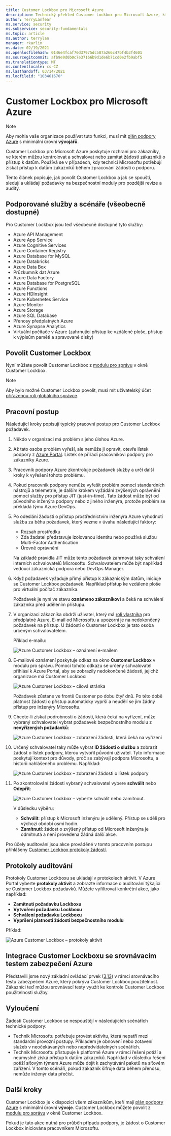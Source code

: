 ```yaml
---
title: Customer Lockbox pro Microsoft Azure
description: Technický přehled Customer Lockbox pro Microsoft Azure, který poskytuje kontrolu nad přístupem od poskytovatele cloudu, když Microsoft může potřebovat přístup k zákaznickým datům.
author: TerryLanfear
ms.service: security
ms.subservice: security-fundamentals
ms.topic: article
ms.author: terrylan
manager: rkarlin
ms.date: 02/19/2021
ms.openlocfilehash: 0146e4fcaf70d37975dc587a266c47bf4b3f4601
ms.sourcegitcommit: afb9e9d0b0c7e37166b9d1de6b71cd0e2fb9abf5
ms.translationtype: MT
ms.contentlocale: cs-CZ
ms.lasthandoff: 03/14/2021
ms.locfileid: "103461670"
---
```

# <a name="customer-lockbox-for-microsoft-azure"></a>Customer Lockbox pro Microsoft Azure

> [!NOTE]
> Aby mohla vaše organizace používat tuto funkci, musí mít [plán podpory Azure](https://azure.microsoft.com/support/plans/) s minimální úrovní **vývojářů**.

Customer Lockbox pro Microsoft Azure poskytuje rozhraní pro zákazníky, ve kterém můžou kontrolovat a schvalovat nebo zamítat žádosti zákazníků o přístup k datům. Používá se v případech, kdy technici Microsoftu potřebují získat přístup k datům zákazníků během zpracování žádostí o podporu.

Tento článek popisuje, jak povolit Customer Lockbox a jak se spouští, sledují a ukládají požadavky na bezpečnostní moduly pro pozdější revize a audity.

<a name='supported-services-and-scenarios-in-general-availability'></a><a name='supported-services-and-scenarios-in-preview'></a>
## <a name="supported-services-and-scenarios-general-availability"></a>Podporované služby a scénáře (všeobecně dostupné)

Pro Customer Lockbox jsou teď všeobecně dostupné tyto služby:

- Azure API Management
- Azure App Service
- Azure Cognitive Services
- Azure Container Registry
- Azure Database for MySQL
- Azure Databricks
- Azure Data Box
- Průzkumník dat Azure
- Azure Data Factory
- Azure Database for PostgreSQL
- Azure Functions
- Azure HDInsight
- Azure Kubernetes Service
- Azure Monitor
- Azure Storage
- Azure SQL Database
- Přenosy předplatných Azure
- Azure Synapse Analytics
- Virtuální počítače v Azure (zahrnující přístup ke vzdálené ploše, přístup k výpisům paměti a spravované disky)

## <a name="enable-customer-lockbox"></a>Povolit Customer Lockbox

Nyní můžete povolit Customer Lockbox z [modulu pro správu](https://aka.ms/customerlockbox/administration) v okně Customer Lockbox.  

> [!NOTE]
> Aby bylo možné Customer Lockbox povolit, musí mít uživatelský účet [přiřazenou roli globálního správce](../../active-directory/roles/manage-roles-portal.md).

## <a name="workflow"></a>Pracovní postup

Následující kroky popisují typický pracovní postup pro Customer Lockbox požadavek.

1. Někdo v organizaci má problém s jeho úlohou Azure.

2. Až tato osoba problém vyřeší, ale nemůže ji opravit, otevře lístek podpory z [Azure Portal](https://ms.portal.azure.com/signin/index/?feature.settingsportalinstance=mpac). Lístek se přiřadí pracovníkovi podpory pro zákazníky Azure.

3. Pracovník podpory Azure zkontroluje požadavek služby a určí další kroky k vyřešení tohoto problému.

4. Pokud pracovník podpory nemůže vyřešit problém pomocí standardních nástrojů a telemetrie, je dalším krokem vyžádání zvýšených oprávnění pomocí služby pro přístup JIT (just-in-time). Tato žádost může být od původního inženýra podpory nebo z jiného inženýra, protože problém se překládá týmu Azure DevOps.

5. Po odeslání žádosti o přístup prostřednictvím inženýra Azure vyhodnotí služba za běhu požadavek, který vezme v úvahu následující faktory:
    - Rozsah prostředku
    - Zda žadatel představuje izolovanou identitu nebo používá službu Multi-Factor Authentication
    - Úrovně oprávnění

    Na základě pravidla JIT může tento požadavek zahrnovat taky schválení interních schvalovatelů Microsoftu. Schvalovatelem může být například vedoucí zákaznická podpora nebo DevOps Manager.

6. Když požadavek vyžaduje přímý přístup k zákaznickým datům, iniciuje se Customer Lockbox požadavek. Například přístup ke vzdálené ploše pro virtuální počítač zákazníka.

    Požadavek je nyní ve stavu **oznámeno zákazníkovi** a čeká na schválení zákazníka před udělením přístupu.

7. V organizaci zákazníka obdrží uživatel, který má [roli vlastníka](../../role-based-access-control/rbac-and-directory-admin-roles.md#azure-roles) pro předplatné Azure, E-mail od Microsoftu a upozorní je na nedokončený požadavek na přístup. U žádostí o Customer Lockbox je tato osoba určeným schvalovatelem.

    Příklad e-mailu:

    ![Azure Customer Lockbox – oznámení e-mailem](./media/customer-lockbox-overview/customer-lockbox-email-notification.png)

8. E-mailové oznámení poskytuje odkaz na okno **Customer Lockbox** v modulu pro správu. Pomocí tohoto odkazu se určený schvalovatel přihlásí k Azure Portal, aby se zobrazily nedokončené žádosti, jejichž organizace má Customer Lockbox:

    ![Azure Customer Lockbox – cílová stránka](./media/customer-lockbox-overview/customer-lockbox-landing-page.png)

   Požadavek zůstane ve frontě Customer po dobu čtyř dnů. Po této době platnost žádosti o přístup automaticky vyprší a neudělí se jim žádný přístup pro inženýry Microsoftu.

9. Chcete-li získat podrobnosti o žádosti, která čeká na vyřízení, může vybraný schvalovatel vybrat požadavek bezpečnostního modulu z **nevyřízených požadavků**:

    ![Azure Customer Lockbox – zobrazení žádosti, která čeká na vyřízení](./media/customer-lockbox-overview/customer-lockbox-pending-requests.png)

10. Určený schvalovatel taky může vybrat **ID žádosti o službu** a zobrazit žádost o lístek podpory, kterou vytvořil původní uživatel. Tyto informace poskytují kontext pro důvody, proč se zabývají podpora Microsoftu, a historii nahlášeného problému. Například:

    ![Azure Customer Lockbox – zobrazení žádosti o lístek podpory](./media/customer-lockbox-overview/customer-lockbox-support-ticket.png)

11. Po zkontrolování žádosti vybraný schvalovatel vybere **schválit** nebo **Odepřít**:

    ![Azure Customer Lockbox – vyberte schválit nebo zamítnout.](./media/customer-lockbox-overview/customer-lockbox-approval.png)

    V důsledku výběru:
    - **Schválit**: přístup k Microsoft inženýru je udělený. Přístup se udělí pro výchozí období osmi hodin.
    - **Zamítnutí**: žádost o zvýšený přístup od Microsoft inženýra je odmítnutá a není provedena žádná další akce.

Pro účely auditování jsou akce prováděné v tomto pracovním postupu přihlášeny [Customer Lockbox protokoly žádostí](#auditing-logs).

## <a name="auditing-logs"></a>Protokoly auditování

Protokoly Customer Lockboxu se ukládají v protokolech aktivit. V Azure Portal vyberte **protokoly aktivit** a zobrazte informace o auditování týkající se Customer Lockbox požadavků. Můžete vyfiltrovat konkrétní akce, jako například:
- **Zamítnutí požadavku Lockboxu**
- **Vytvoření požadavku Lockboxu**
- **Schválení požadavku Lockboxu**
- **Vypršení platnosti žádosti bezpečnostního modulu**

Příklad:

![Azure Customer Lockbox – protokoly aktivit](./media/customer-lockbox-overview/customer-lockbox-activitylogs.png)

## <a name="customer-lockbox-integration-with-azure-security-benchmark"></a>Integrace Customer Lockboxu se srovnávacím testem zabezpečení Azure

Představili jsme nový základní ovládací prvek ([3,13](../benchmarks/security-control-identity-access-control.md#313-provide-microsoft-with-access-to-relevant-customer-data-during-support-scenarios)) v rámci srovnávacího testu zabezpečení Azure, který pokrývá Customer Lockbox použitelnost. Zákazníci teď můžou srovnávací testy využít ke kontrole Customer Lockbox použitelnosti služby.

## <a name="exclusions"></a>Vyloučení

Žádosti Customer Lockbox se nespouštějí v následujících scénářích technické podpory:

- Technik Microsoftu potřebuje provést aktivitu, která nepatří mezi standardní provozní postupy. Příkladem je obnovení nebo zotavení služeb v neočekávaných nebo nepředvídatelných scénářích.
- Technik Microsoftu přistupuje k platformě Azure v rámci řešení potíží a neúmyslně získá přístup k datům zákazníků. Například v důsledku řešení potíží síťovým týmem Azure může dojít k zachytávání paketů na síťovém zařízení. V tomto scénáři, pokud zákazník šifruje data během přenosu, nemůže inženýr data přečíst.

## <a name="next-steps"></a>Další kroky

Customer Lockbox je k dispozici všem zákazníkům, kteří mají [plán podpory Azure](https://azure.microsoft.com/support/plans/) s minimální úrovní **vývoje**. Customer Lockbox můžete povolit z [modulu pro správu](https://aka.ms/customerlockbox/administration) v okně Customer Lockbox.

Pokud je tato akce nutná pro průběh případu podpory, je žádost o Customer Lockbox iniciována pracovníkem Microsoftu.
